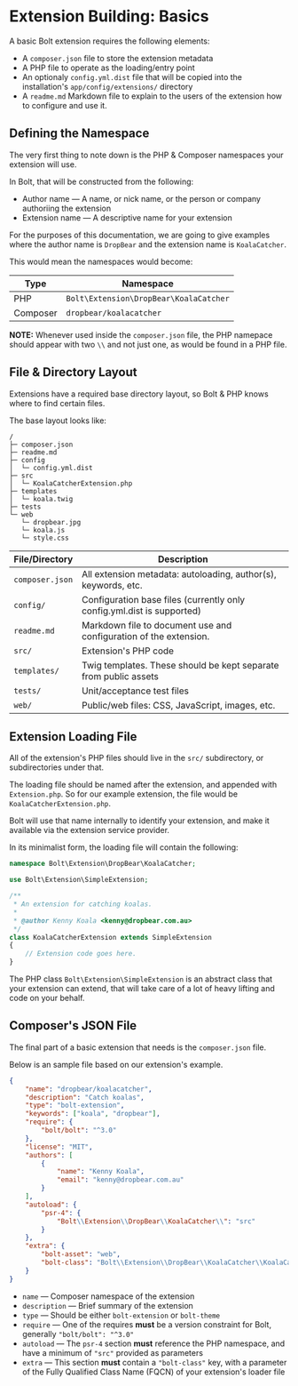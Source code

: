 Extension Building: Basics
==========================

A basic Bolt extension requires the following elements:
  * A `composer.json` file to store the extension metadata
  * A  PHP file to operate as the loading/entry point
  * An optionaly `config.yml.dist` file that will be copied into the installation's `app/config/extensions/` directory
  * A `readme.md` Markdown file to explain to the users of the extension how to configure and use it. 


Defining the Namespace
---------------------

The very first thing to note down is the PHP & Composer namespaces your extension
will use. 

In Bolt, that will be constructed from the following:
  * Author name — A name, or nick name, or the person or company authoriing the extension
  * Extension name — A descriptive name for your extension

For the purposes of this documentation, we are going to give examples where the 
author name is `DropBear` and the extension name is `KoalaCatcher`.

This would mean the namespaces would become:

| Type      | Namespace                                                        |
| --------- | ---------------------------------------------------------------- |
| PHP       | `Bolt\Extension\DropBear\KoalaCatcher`                           |
| Composer  | `dropbear/koalacatcher`                                          |

**NOTE:** Whenever used inside the `composer.json` file, the PHP namepace 
should appear with two `\\` and not just one, as would be found in a PHP file.

File & Directory Layout
-----------------------

Extensions have a required base directory layout, so Bolt & PHP knows where to
find certain files.

The base layout looks like:

```
/
├─ composer.json
├─ readme.md
├─ config
│  └─ config.yml.dist
├─ src
│  └─ KoalaCatcherExtension.php
├─ templates
│  └─ koala.twig
├─ tests
└─ web
   └─ dropbear.jpg
   └─ koala.js
   └─ style.css
```

| File/Directory  | Description                              |
| --------------- | ---------------------------------------- |
| `composer.json` | All extension metadata: autoloading, author(s), keywords, etc. |
| `config/`       | Configuration base files (currently only config.yml.dist is supported) |
| `readme.md` | Markdown file to document use and configuration of the extension. |
| `src/`          | Extension's PHP code |
| `templates/`    | Twig templates. These should be kept separate from public assets |
| `tests/`        | Unit/acceptance test files |
| `web/`          | Public/web files: CSS, JavaScript, images, etc. |


Extension Loading File
----------------------

All of the extension's PHP files should live in the `src/` subdirectory, or 
subdirectories under that.

The loading file should be named after the extension, and appended with 
`Extension.php`. So for our example extension, the file would be
`KoalaCatcherExtension.php`.

Bolt will use that name internally to identify your extension, and make it 
available via the extension service provider.

In its minimalist form, the loading file will contain the following:

```php
namespace Bolt\Extension\DropBear\KoalaCatcher;

use Bolt\Extension\SimpleExtension;

/**
 * An extension for catching koalas. 
 *
 * @author Kenny Koala <kenny@dropbear.com.au>
 */
class KoalaCatcherExtension extends SimpleExtension
{
    // Extension code goes here.
}
```

The PHP class `Bolt\Extension\SimpleExtension` is an abstract class that 
your extension can extend, that will take care of a lot of heavy lifting and code
on your behalf.

Composer's JSON File
--------------------

The final part of a basic extension that needs is the `composer.json` file.

Below is an sample file based on our extension's example.

```json
{
    "name": "dropbear/koalacatcher",
    "description": "Catch koalas",
    "type": "bolt-extension",
    "keywords": ["koala", "dropbear"],
    "require": {
        "bolt/bolt": "^3.0"
    },
    "license": "MIT",
    "authors": [
        {
            "name": "Kenny Koala",
            "email": "kenny@dropbear.com.au"
        }
    ],
    "autoload": {
        "psr-4": {
            "Bolt\\Extension\\DropBear\\KoalaCatcher\\": "src"
        }
    },
    "extra": {
        "bolt-asset": "web",
        "bolt-class": "Bolt\\Extension\\DropBear\\KoalaCatcher\\KoalaCatcherExtension"
    }
}
```

  * `name` — Composer namespace of the extension
  * `description` — Brief summary of the extension
  * `type` — Should be either `bolt-extension` or `bolt-theme`
  * `require` — One of the requires **must** be a version constraint for Bolt, generally `"bolt/bolt": "^3.0"`
  * `autoload` — The `psr-4` section **must** reference the PHP namespace, and have a minimum of `"src"` provided as parameters
  * `extra` — This section **must** contain a `"bolt-class"` key, with a parameter of the Fully Qualified Class Name (FQCN) of your extension's loader file 
